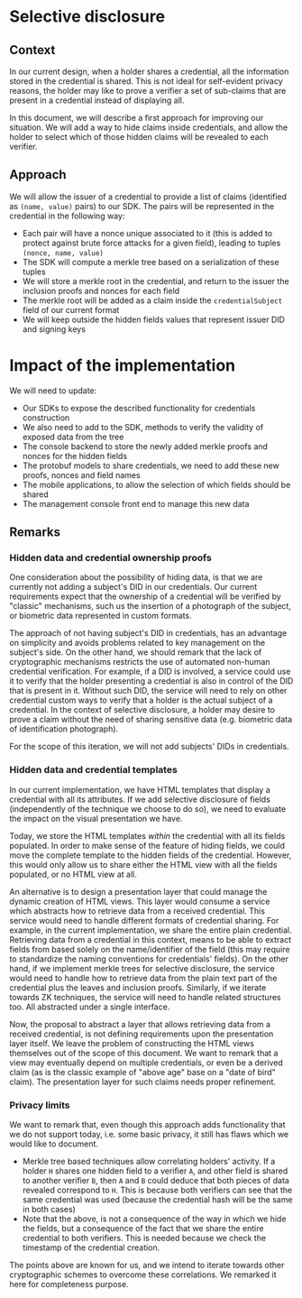 # Selective disclosure

## Context

In our current design, when a holder shares a credential, all the information stored in the credential is 
shared. This is not ideal for self-evident privacy reasons, the holder may like to prove a verifier a set
of sub-claims that are present in a credential instead of displaying all.

In this document, we will describe a first approach for improving our situation. We will add a way to 
hide claims inside credentials, and allow the holder to select which of those hidden claims will be
revealed to each verifier.

## Approach

We will allow the issuer of a credential to provide a list of claims (identified as `(name, value)` 
pairs) to our SDK. The pairs will be represented in the credential in the following way:
- Each pair will have a nonce unique associated to it (this is added to protect against brute force
  attacks for a given field), leading to tuples `(nonce, name, value)`
- The SDK will compute a merkle tree based on a serialization of these tuples
- We will store a merkle root in the credential, and return to the issuer the inclusion proofs and 
  nonces for each field
- The merkle root will be added as a claim inside the `credentialSubject` field of our current format
- We will keep outside the hidden fields values that represent issuer DID and signing keys

# Impact of the implementation 

We will need to update:
- Our SDKs to expose the described functionality for credentials construction
- We also need to add to the SDK, methods to verify the validity of exposed data from the tree
- The console backend to store the newly added merkle proofs and nonces for the hidden fields
- The protobuf models to share credentials, we need to add these new proofs, nonces and field names
- The mobile applications, to allow the selection of which fields should be shared
- The management console front end to manage this new data


## Remarks

### Hidden data and credential ownership proofs

One consideration about the possibility of hiding data, is that we are currently not adding a subject's
DID in our credentials. Our current requirements expect that the ownership of a credential will be 
verified by "classic" mechanisms, such us the insertion of a photograph of the subject, or biometric
data represented in custom formats. 

The approach of not having subject's DID in credentials, has an advantage on simplicity and avoids
problems related to key management on the subject's side. On the other hand, we should remark that the 
lack of cryptographic mechanisms restricts the use of automated non-human credential verification. For
example, if a DID is involved, a service could use it to verify that the holder presenting a credential
is also in control of the DID that is present in it. Without such DID, the service will need to rely on
other credential custom ways to verify that a holder is the actual subject of a credential.
In the context of selective disclosure, a holder may desire to prove a claim without the need of sharing
sensitive data (e.g. biometric data of identification photograph).

For the scope of this iteration, we will not add subjects' DIDs in credentials.

### Hidden data and credential templates

In our current implementation, we have HTML templates that display a credential with all its attributes.
If we add selective disclosure of fields (independently of the technique we choose to do so), we need to 
evaluate the impact on the visual presentation we have.

Today, we store the HTML templates _within_ the credential with all its fields populated. In order to
make sense of the feature of hiding fields, we could move the complete template to the hidden fields of
the credential. However, this would only allow us to share either the HTML view with all the fields
populated, or no HTML view at all.

An alternative is to design a presentation layer that could manage the dynamic creation of HTML views.
This layer would consume a service which abstracts how to retrieve data from a received credential.
This service would need to handle different formats of credential sharing. For example, in the current 
implementation, we share the entire plain credential. Retrieving data from a credential in this context,
means to be able to extract fields from based solely on the name/identifier of the field (this may 
require to standardize the naming conventions for credentials' fields). 
On the other hand, if we implement merkle trees for selective disclosure, the service would need to
handle how to retrieve data from the plain text part of the credential plus the leaves and inclusion
proofs. Similarly, if we iterate towards ZK techniques, the service will need to handle related 
structures too. All abstracted under a single interface.
 
Now, the proposal to abstract a layer that allows retrieving data from a received credential, is not
defining requirements upon the presentation layer itself. We leave the problem of constructing the HTML 
views themselves out of the scope of this document. We want to remark that a view may eventually depend
on multiple credentials, or even be a derived claim (as is the classic example of "above age" base on a
"date of bird" claim). The presentation layer for such claims needs proper refinement.

### Privacy limits

We want to remark that, even though this approach adds functionality that we do not support today,
i.e. some basic privacy, it still has flaws which we would like to document.

- Merkle tree based techniques allow correlating holders' activity. If a holder `H` shares one hidden
  field to a verifier `A`, and other field is shared to another verifier `B`, then `A` and `B` could 
  deduce that both pieces of data revealed correspond to `H`. This is because both verifiers can see 
  that the same credential was used (because the credential hash will be the same in both cases) 
- Note that the above, is not a consequence of the way in which we hide the fields, but a consequence
  of the fact that we share the entire credential to both verifiers. This is needed because we check
  the timestamp of the credential creation.
  
The points above are known for us, and we intend to iterate towards other cryptographic schemes to 
overcome these correlations. We remarked it here for completeness purpose.
